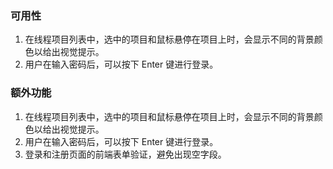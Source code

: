 
### 可用性
1. 在线程项目列表中，选中的项目和鼠标悬停在项目上时，会显示不同的背景颜色以给出视觉提示。
2. 用户在输入密码后，可以按下 Enter 键进行登录。

### 额外功能
1. 在线程项目列表中，选中的项目和鼠标悬停在项目上时，会显示不同的背景颜色以给出视觉提示。
2. 用户在输入密码后，可以按下 Enter 键进行登录。
3. 登录和注册页面的前端表单验证，避免出现空字段。
